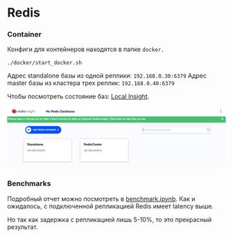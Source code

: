 # Redis

### Container

Конфиги для контейнеров находятся в папке `docker.`
```shell
./docker/start_docker.sh
```

Адрес standalone базы из одной реплики: `192.168.0.30:6379`
Адрес master базы из кластера трех реплик: `192.168.0.40:6379`

Чтобы посмотреть состояние баз: [Local Insight](localhost:8001).

![Insight image](./img/insight.png)

### Benchmarks

Подробный отчет можно посмотреть в [benchmark.ipynb](./benchmark.ipynb).
Как и ожидалось, с подключенной репликацией Redis имеет latency выше.

Но так как задержка с репликацией лишь 5-10%, то это прекрасный результат.